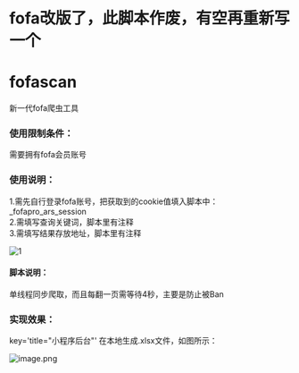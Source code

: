 # fofa改版了，此脚本作废，有空再重新写一个
# fofascan
新一代fofa爬虫工具
### 使用限制条件：
需要拥有fofa会员账号
### 使用说明：
1.需先自行登录fofa账号，把获取到的cookie值填入脚本中：_fofapro_ars_session  
2.需填写查询关键词，脚本里有注释  
3.需填写结果存放地址，脚本里有注释  

![1](https://upload-images.jianshu.io/upload_images/21474770-e2ffc753ec576ef9.png?imageMogr2/auto-orient/strip%7CimageView2/2/w/1240)

#### 脚本说明：
单线程同步爬取，而且每翻一页需等待4秒，主要是防止被Ban
### 实现效果：
key='title="小程序后台"'
在本地生成.xlsx文件，如图所示：

![image.png](https://upload-images.jianshu.io/upload_images/21474770-dd902c8508eeb59e.png?imageMogr2/auto-orient/strip%7CimageView2/2/w/1240)



